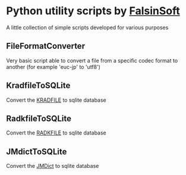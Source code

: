 Python utility scripts by [FalsinSoft](http://falsinsoft.blogspot.com)
=========

A little collection of simple scripts developed for various purposes

FileFormatConverter
---------
Very basic script able to convert a file from a specific codec format to another (for example 'euc-jp' to 'utf8')

KradfileToSQLite
---------
Convert the [KRADFILE](http://www.edrdg.org/krad/kradinf.html) to sqlite database

RadkfileToSQLite
---------
Convert the [RADKFILE](http://www.edrdg.org/krad/kradinf.html) to sqlite database

JMdictToSQLite
---------
Convert the [JMDict](https://www.edrdg.org/jmdict/j_jmdict.html) to sqlite database
